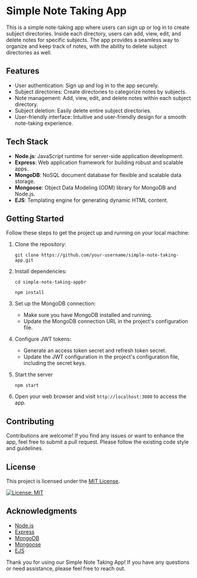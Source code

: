 # Simple Note Taking App

This is a simple note-taking app where users can sign up or log in to create subject directories. Inside each directory, users can add, view, edit, and delete notes for specific subjects. The app provides a seamless way to organize and keep track of notes, with the ability to delete subject directories as well.

## Features

- User authentication: Sign up and log in to the app securely.
- Subject directories: Create directories to categorize notes by subjects.
- Note management: Add, view, edit, and delete notes within each subject directory.
- Subject deletion: Easily delete entire subject directories.
- User-friendly interface: Intuitive and user-friendly design for a smooth note-taking experience.

## Tech Stack

- **Node.js**: JavaScript runtime for server-side application development.
- **Express**: Web application framework for building robust and scalable apps.
- **MongoDB**: NoSQL document database for flexible and scalable data storage.
- **Mongoose**: Object Data Modeling (ODM) library for MongoDB and Node.js.
- **EJS**: Templating engine for generating dynamic HTML content.

## Getting Started

Follow these steps to get the project up and running on your local machine:

1. Clone the repository:

   ```shell
   git clone https://github.com/your-username/simple-note-taking-app.git

   ```

2. Install dependencies:

   `cd simple-note-taking-appbr`

   `npm install`

3. Set up the MongoDB connection:

   - Make sure you have MongoDB installed and running.
   - Update the MongoDB connection URL in the project's configuration file.

4. Configure JWT tokens:

   - Generate an access token secret and refresh token secret.
   - Update the JWT configuration in the project's configuration file, including the secret keys.

5. Start the server

   `npm start`

6. Open your web browser and visit `http://localhost:3000` to access the app.

## Contributing

Contributions are welcome! If you find any issues or want to enhance the app, feel free to submit a pull request. Please follow the existing code style and guidelines.

## License

This project is licensed under the [MIT License](https://chat.openai.com/c/LICENSE).

[![License: MIT](https://img.shields.io/badge/License-MIT-yellow.svg)](https://opensource.org/licenses/MIT)

## Acknowledgments

- [Node.js](https://nodejs.org/)
- [Express](https://expressjs.com/)
- [MongoDB](https://www.mongodb.com/)
- [Mongoose](https://mongoosejs.com/)
- [EJS](https://ejs.co/)

Thank you for using our Simple Note Taking App! If you have any questions or need assistance, please feel free to reach out.
